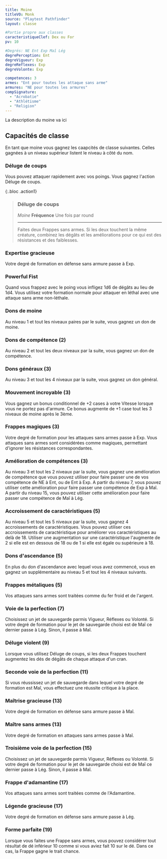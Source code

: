 ```yaml
---
title: Moine
titleVO: Monk
source: "Playtest Pathfinder"
layout: classe

#Partie propre aux classes
caracteristiqueClef: Dex ou For
pv: 10

#Degrés: NE Ent Exp Maî Lég
degrePerception: Ent
degreVigueur: Exp
degreReflexes: Exp
degreVolonte: Exp

competences: 3
armes: "Ent pour toutes les attaque sans arme"
armures: "NE pour toutes les armures"
compSignature:
  - "Acrobatie"
  - "Athlétisme"
  - "Religion"
---
```


La description du moine va ici

## Capacités de classe
En tant que moine vous gagnez les caapcités de classe suivantes. Celles gagnées à un niveau supérieur listent le niveau à côté du nom.

### Déluge de coups
Vous pouvez attaquer rapidement avec vos poings. Vous gagnez l'action Déluge de coups.

{:.bloc .action1}
> ### Déluge de coups
> *Moine* 
> **Fréquence** Une fois par round
> 
> ---
> Faites deux Frappes sans armes. Si les deux touchent la même créature, combinez les dégâts et les améliorations pour ce qui est des résistances et des faiblesses.

### Expertise gracieuse
Votre degré de formation en défense sans armure passe à Exp.

### Powerful Fist
Quand vous frappez avec le poing vous infligez 1d6 de dégâts au lieu de 1d4. Vous utilisez votre formation normale pour attaquer en léthal avec une attaque sans arme non-léthale.

### Dons de moine
Au niveau 1 et tout les niveaux paires par le suite, vous gagnez un don de moine.

### Dons de compétence (2)
Au niveau 2 et tout les deux niveaux par la suite, vous gagnez un don de compétence.

### Dons généraux (3)
Au niveau 3 et tout les 4 niveaux par la suite, vous gagnez un don général.

### Mouvement incroyable (3)
Vous gagnez un bonus conditionnel de +2 cases à votre Vitesse lorsque vous ne portez pas d'armure. Ce bonus augmente de +1 case tout les 3 niveaux de moine après le 3ème.

### Frappes magiques (3)
Votre degré de formation pour les attaques sans armes passe à Exp. Vous attaques sans armes sont considérées comme magiques, permettant d'ignorer les résistances correspondantes.

### Amélioration de compétences (3)
Au niveau 3 et tout les 2 niveaux par la suite, vous gagnez une amélioration de compétence que vous pouvez utiliser pour faire passer une de vos compétence de NE à Ent, ou de Ent à Exp. A partir du niveau 7, vous pouvez utiliser cette amélioration pour faire passer une compétence de Exp à Maî. A partir du niveau 15, vous pouvez utiliser cette amélioration pour faire passer une compétence de Maî à Lég.

### Accroissement de caractéristiques (5)
Au niveau 5 et tout les 5 niveaux par la suite, vous gagnez 4 accroissements de caractéristiques. Vous pouvez utiliser ces accroissements de caractéristique pour améliorer vos caractéristiques au delà de 18. Utiliser une augmentation sur une caractéristique l'augmente de 2 si elle est en dessous de 18 ou de 1 si elle est égale ou supérieure à 18.

### Dons d'ascendance (5)
En plus du don d'ascendance avec lequel vous avez commencé, vous en gagnez un supplémentaire au niveau 5 et tout les 4 niveaux suivants. 

### Frappes métaliques (5)
Vos attaques sans armes sont traitées comme du fer froid et de l'argent.

### Voie de la perfection (7)
Choisissez un jet de sauvegarde parmis Vigueur, Réflexes ou Volonté. Si votre degré de formation pour le jet de sauvegarde choisi est de Maî ce dernier passe à Lég. Sinon, il passe à Maî.

### Déluge violent (9)
Lorsque vous utilisez Déluge de coups, si les deux Frappes touchent augmentez les dés de dégâts de chaque attaque d'un cran.

### Seconde voie de la perfection (11)
Si vous réussissez un jet de sauvegarde dans lequel votre degré de formation est Maî, vous effectuez une réussite critique à la place.

### Maîtrise gracieuse (13)
Votre degré de formation en défense sans armure passe à Maî.

### Maître sans armes (13)
Votre degré de formation en attaques sans armes passe à Maî.

### Troisième voie de la perfection (15)
Choisissez un jet de sauvegarde parmis Vigueur, Réflexes ou Volonté. Si votre degré de formation pour le jet de sauvegarde choisi est de Maî ce dernier passe à Lég. Sinon, il passe à Maî.

### Frappe d'adamantine (17)
Vos attaques sans armes sont traitées comme de l'Adamantine.

### Légende gracieuse (17)
Votre degré de formation en défense sans armure passe à Lég.

### Forme parfaite (19)
Lorsque vous faites une Frappe sans armes, vous pouvez considérer tout résultat de dé inférieur 10 comme si vous aviez fait 10 sur le dé. Dans ce cas, la Frappe gagne le trait chance.